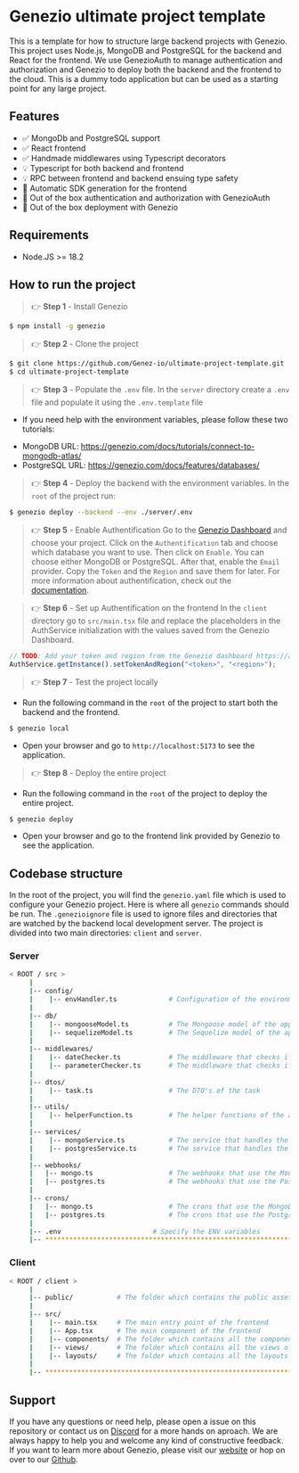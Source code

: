 # Genezio ultimate project template

This is a template for how to structure large backend projects with Genezio. This project uses Node.js, MongoDB and PostgreSQL for the backend and React for the frontend.
We use GenezioAuth to manage authentication and authorization and Genezio to deploy both the backend and the frontend to the cloud. This is a dummy todo application but can be used as a starting point for any large project.

## Features

- ✅ MongoDb and PostgreSQL support
- ✅ React frontend
- ✅ Handmade middlewares using Typescript decorators
- 💡 Typescript for both backend and frontend
- 💡 RPC between frontend and backend ensuing type safety
- 🚀 Automatic SDK generation for the frontend
- 🚀 Out of the box authentication and authorization with GenezioAuth
- 🚀 Out of the box deployment with Genezio

## Requirements

- Node.JS >= 18.2

## How to run the project

> 👉 **Step 1** - Install Genezio

```bash
$ npm install -g genezio
```

> 👉 **Step 2** - Clone the project

```bash
$ git clone https://github.com/Genez-io/ultimate-project-template.git
$ cd ultimate-project-template
```

> 👉 **Step 3** - Populate the `.env` file.
> In the `server` directory create a `.env` file and populate it using the `.env.template` file

- If you need help with the environment variables, please follow these two tutorials:

* MongoDB URL: https://genezio.com/docs/tutorials/connect-to-mongodb-atlas/
* PostgreSQL URL: https://genezio.com/docs/features/databases/

> 👉 **Step 4** - Deploy the backend with the environment variables. In the `root` of the project run:

```bash
$ genezio deploy --backend --env ./server/.env
```

> 👉 **Step 5** - Enable Authentification
> Go to the [Genezio Dashboard](https://app.genez.io/dashboard) and choose your project. Click on the `Authentification` tab and choose which database you want to use. Then click on `Enable`. You can choose either MongoDB or PostgreSQL. After that, enable the `Email` provider. Copy the `Token` and the `Region` and save them for later. For more information about authentification, check out the [documentation](https://genezio.com/docs/features/authentication/).

> 👉 **Step 6** - Set up Authentification on the frontend
> In the `client` directory go to `src/main.tsx` file and replace the placeholders in the AuthService initialization with the values saved from the Genezio Dashboard.

```typescript
// TODO: Add your token and region from the Genezio dashboard https://app.genez.io/dashboard
AuthService.getInstance().setTokenAndRegion("<token>", "<region>");
```

> 👉 **Step 7** - Test the project locally

- Run the following command in the `root` of the project to start both the backend and the frontend.

```bash
$ genezio local
```

- Open your browser and go to `http://localhost:5173` to see the application.

> 👉 **Step 8** - Deploy the entire project

- Run the following command in the `root` of the project to deploy the entire project.

```bash
$ genezio deploy
```

- Open your browser and go to the frontend link provided by Genezio to see the application.

## Codebase structure

In the root of the project, you will find the `genezio.yaml` file which is used to configure your Genezio project. Here is where all `genezio` commands should be run.
The `.genezioignore` file is used to ignore files and directories that are watched by the backend local development server.
The project is divided into two main directories: `client` and `server`.

### Server

```bash
< ROOT / src >
     |
     |-- config/
     |    |-- envHandler.ts             # Configuration of the environment variables
     |
     |-- db/
     |    |-- mongooseModel.ts          # The Mongoose model of the application used for the connection to the MongoDB database
     |    |-- sequelizeModel.ts         # The Sequelize model of the application used for the connection to the PostgreSQL database
     |
     |-- middlewares/
     |    |-- dateChecker.ts            # The middleware that checks if the date is valid
     |    |-- parameterChecker.ts       # The middleware that checks if the parameters are valid
     |
     |-- dtos/
     |    |-- task.ts                   # The DTO's of the task
     |
     |-- utils/
     |    |-- helperFunction.ts         # The helper functions of the application
     |
     |-- services/
     |    |-- mongoService.ts           # The service that handles the business logic using the MongoDB database.
     |    |-- postgresService.ts        # The service that handles the business logic using the PostgreSQL database.
     |
     |-- webhooks/
     |   |-- mongo.ts                   # The webhooks that use the MongoDB database
     |   |-- postgres.ts                # The webhooks that use the PostgreSQL database
     |
     |-- crons/
     |   |-- mongo.ts                   # The crons that use the MongoDB database
     |   |-- postgres.ts                # The crons that use the PostgreSQL database
     |
     |-- .env                       # Specify the ENV variables
     |-- ************************************************************************
```

### Client

```bash
< ROOT / client >
     |
     |-- public/           # The folder which contains the public assets
     |
     |-- src/
     |    |-- main.tsx     # The main entry point of the frontend
     |    |-- App.tsx      # The main component of the frontend
     |    |-- components/  # The folder which contains all the components that are used by the views
     |    |-- views/       # The folder which contains all the views of the application which are rendered by the router
     |    |-- layouts/     # The folder which contains all the layouts of the application which ensure the undrelying logic of the views
     |
     |-- ************************************************************************
```

## Support

If you have any questions or need help, please open a issue on this repository or contact us on [Discord](https://discord.gg/uc9H5YKjXv) for a more hands on aproach. We are always happy to help you and welcome any kind of constructive feedback. If you want to learn more about Genezio, please visit our [website](https://genezio.com/) or hop on over to our
[Github](https://github.com/Genez-io/genezio).
